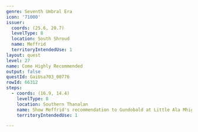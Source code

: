```yaml
---
genre: Seventh Umbral Era
icon: '71000'
issuer:
  coords: (25.6, 20.7)
  levelType: 8
  location: South Shroud
  name: Meffrid
  territoryIntendedUse: 1
layout: quest
level: 27
name: Come Highly Recommended
output: false
questId: GaiUsa703_00776
rowId: 66312
steps:
  - coords: (16.9, 14.4)
    levelType: 8
    location: Southern Thanalan
    name: Show Meffrid's recommendation to Gundobald at Little Ala Mhigo.
    territoryIntendedUse: 1

---
```

